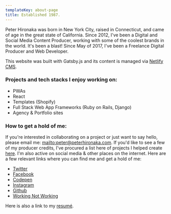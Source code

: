 ```yaml
---
templateKey: about-page
title: Established 1987.
---
```

Peter Hironaka was born in New York City, raised in Connecticut, and came of age in the great state of California. Since 2012, I've been a Digital and Social Media Content Producer, working with some of the coolest brands in the world. It's been a blast! Since May of 2017, I've been a Freelance Digital Producer and Web Developer.

This website was built with Gatsby.js and its content is managed via [Netlify CMS](https://netlifycms.com).

### Projects and tech stacks I enjoy working on:

* PWAs 
* React
* Templates (Shopify)
* Full Stack Web App Frameworks (Ruby on Rails, Django)
* Agency & Portfolio sites

### How to get a hold of me:

If you're interested in collaborating on a project or just want to say hello, please email me: <mailto:peter@peterhironaka.com>. If you'd like to see a few of my producer credits, I've procured a list here of projects I helped create [here](https://producer.peterhironaka.com). I'm also active on social media & other places on the internet. Here are a few relevant links where you can find me and get a hold of me:

* [Twitter](https://twitter.com/peterhironaka)
* [Facebook](https://facebook.com/peterhironaka)
* [Codepen](https://codepen.io/peterhironaka)
* [Instagram](https://instagram.com/peterhironaka)
* [Github](https://github.com/PHironaka)
* [Working Not Working](https://workingnotworking.com/peterhironaka)

Here is also a link to my [resumé](/resume).
